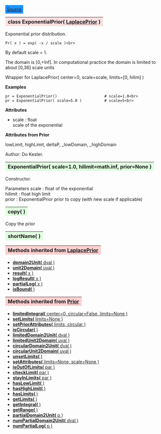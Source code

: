---
---

<div class="button">
  <span style="background-color: DodgerBlue; color: White;  border:5px solid DodgerBlue">
<a href=https://github.com/dokester/BayesicFitting/blob/master/BayesicFitting/source/ExponentialPrior.py target=_blank>Source</a></span></div>

<a name="ExponentialPrior"></a>
<table><thead style="background-color:#FFE0E0; width:100%"><tr><th style="text-align:left">
<strong>class ExponentialPrior(</strong> <a href="./LaplacePrior.html">LaplacePrior</a> )
</th></tr></thead></table>
<p>

Exponential prior distribution.

    Pr( x ) = exp( -x / scale )<br>

By default scale = 1.

The domain is [0,+Inf].
In computational practice the domain is limited to about [0,36] scale units

Wrapper for
LaplacePrior( center=0, scale=scale, limits=[0, hilim] )

<b>Examples</b>

    pr = ExponentialPrior()                     # scale=1.0<br>
    pr = ExponentialPrior( scale=5.0 )          # scale=5<br>

<b>Attributes</b>

* scale  :  float<br>
    scale of the exponential<br>

<b>Attributes from Prior</b>

lowLimit, highLimit, deltaP, _lowDomain, _highDomain

Author: Do Kester.

<a name="ExponentialPrior"></a>
<table><thead style="background-color:#E0FFE0; width:100%"><tr><th style="text-align:left">
<strong>ExponentialPrior(</strong> scale=1.0, hilimit=math.inf, prior=None )
</th></tr></thead></table>
<p>

Constructor.

Parameters
scale : float
    of the exponential<br>
hilimit : float
    high limit<br>
prior : ExponentialPrior
    prior to copy (with new scale if applicable)<br>


<a name="copy"></a>
<table><thead style="background-color:#E0FFE0; width:100%"><tr><th style="text-align:left">
<strong>copy(</strong> )
</th></tr></thead></table>
<p>
Copy the prior 

<a name="shortName"></a>
<table><thead style="background-color:#E0FFE0; width:100%"><tr><th style="text-align:left">
<strong>shortName(</strong> ) 
</th></tr></thead></table>
<p>
<table><thead style="background-color:#FFD0D0; width:100%"><tr><th style="text-align:left">
<strong>Methods inherited from</strong> <a href="./LaplacePrior.html">LaplacePrior</a></th></tr></thead></table>


* [<strong>domain2Unit(</strong> dval )](./LaplacePrior.md#domain2Unit)
* [<strong>unit2Domain(</strong> uval )](./LaplacePrior.md#unit2Domain)
* [<strong>result(</strong> x )](./LaplacePrior.md#result)
* [<strong>logResult(</strong> x )](./LaplacePrior.md#logResult)
* [<strong>partialLog(</strong> x )](./LaplacePrior.md#partialLog)
* [<strong>isBound(</strong> )](./LaplacePrior.md#isBound)


<table><thead style="background-color:#FFD0D0; width:100%"><tr><th style="text-align:left">
<strong>Methods inherited from</strong> <a href="./Prior.html">Prior</a></th></tr></thead></table>


* [<strong>limitedIntegral(</strong> center=0, circular=False, limits=None ) ](./Prior.md#limitedIntegral)
* [<strong>setLimits(</strong> limits=None )](./Prior.md#setLimits)
* [<strong>setPriorAttributes(</strong> limits, circular ) ](./Prior.md#setPriorAttributes)
* [<strong>isCircular(</strong> ) ](./Prior.md#isCircular)
* [<strong>limitedDomain2Unit(</strong> dval ) ](./Prior.md#limitedDomain2Unit)
* [<strong>limitedUnit2Domain(</strong> uval ) ](./Prior.md#limitedUnit2Domain)
* [<strong>circularDomain2Unit(</strong> dval ) ](./Prior.md#circularDomain2Unit)
* [<strong>circularUnit2Domain(</strong> uval ) ](./Prior.md#circularUnit2Domain)
* [<strong>unsetLimits(</strong> )](./Prior.md#unsetLimits)
* [<strong>setAttributes(</strong> limits=None, scale=None ) ](./Prior.md#setAttributes)
* [<strong>isOutOfLimits(</strong> par )](./Prior.md#isOutOfLimits)
* [<strong>checkLimit(</strong> par )](./Prior.md#checkLimit)
* [<strong>stayInLimits(</strong> par )](./Prior.md#stayInLimits)
* [<strong>hasLowLimit(</strong> )](./Prior.md#hasLowLimit)
* [<strong>hasHighLimit(</strong> )](./Prior.md#hasHighLimit)
* [<strong>hasLimits(</strong> )](./Prior.md#hasLimits)
* [<strong>getLimits(</strong> )](./Prior.md#getLimits)
* [<strong>getIntegral(</strong> ) ](./Prior.md#getIntegral)
* [<strong>getRange(</strong> )](./Prior.md#getRange)
* [<strong>partialDomain2Unit(</strong> p )](./Prior.md#partialDomain2Unit)
* [<strong>numPartialDomain2Unit(</strong> dval )](./Prior.md#numPartialDomain2Unit)
* [<strong>numPartialLog(</strong> p )](./Prior.md#numPartialLog)
